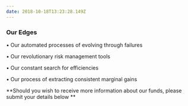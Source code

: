 ```yaml
---
date: 2018-10-18T13:23:28.149Z
---
```

### Our Edges

•	Our automated processes of evolving through failures

•	Our revolutionary risk management tools

•	Our constant search for efficiencies

•	Our process of extracting consistent marginal gains

**Should you wish to receive more information about our funds, please submit your details below**
